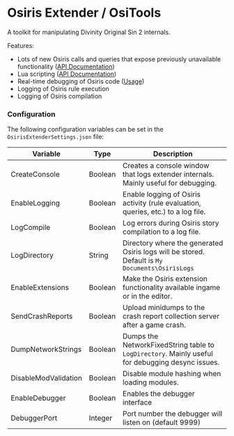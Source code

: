 # Osiris Extender / OsiTools

A toolkit for manipulating Divinity Original Sin 2 internals.

Features:
 - Lots of new Osiris calls and queries that expose previously unavailable functionality ([API Documentation](https://github.com/Norbyte/ositools/blob/master/APIDocs.md))
 - Lua scripting ([API Documentation](https://github.com/Norbyte/ositools/blob/master/LuaAPIDocs.md))
 - Real-time debugging of Osiris code ([Usage](https://gist.github.com/Norbyte/8b7eb35cd17f799ea113636b15e1f967))
 - Logging of Osiris rule execution
 - Logging of Osiris compilation

### Configuration

The following configuration variables can be set in the `OsirisExtenderSettings.json` file:

| Variable | Type | Description |
|--|--|--|
| CreateConsole | Boolean | Creates a console window that logs extender internals. Mainly useful for debugging. |
| EnableLogging | Boolean | Enable logging of Osiris activity (rule evaluation, queries, etc.) to a log file. |
| LogCompile | Boolean | Log errors during Osiris story compilation to a log file. |
| LogDirectory | String | Directory where the generated Osiris logs will be stored. Default is `My Documents\OsirisLogs` |
| EnableExtensions | Boolean | Make the Osiris extension functionality available ingame or in the editor. |
| SendCrashReports | Boolean | Upload minidumps to the crash report collection server after a game crash. |
| DumpNetworkStrings | Boolean | Dumps the NetworkFixedString table to `LogDirectory`. Mainly useful for debugging desync issues. |
| DisableModValidation | Boolean | Disable module hashing when loading modules. |
| EnableDebugger | Boolean | Enables the debugger interface |
| DebuggerPort | Integer | Port number the debugger will listen on (default 9999) |
